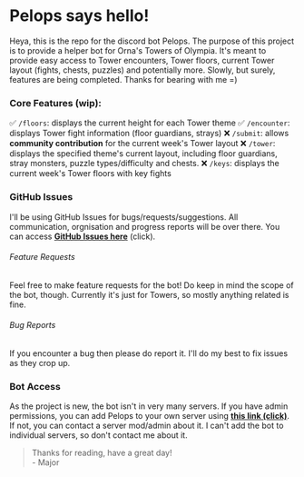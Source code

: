 # Pelops says hello!

Heya, this is the repo for the discord bot Pelops. The purpose of this project is to provide a helper bot for Orna's Towers of Olympia. It's meant to provide easy access to Tower encounters, Tower floors, current Tower layout (fights, chests, puzzles) and potentially more. Slowly, but surely, features are being completed. Thanks for bearing with me =)

### Core Features (wip):

✅ `/floors`: displays the current height for each Tower theme
✅ `/encounter`: displays Tower fight information (floor guardians, strays)
❌ `/submit`: allows **community contribution** for the current week's Tower layout
❌ `/tower`: displays the specified theme's current layout, including floor guardians, stray monsters, puzzle types/difficulty and chests.
❌ `/keys`: displays the current week's Tower floors with key fights

### GitHub Issues

I'll be using GitHub Issues for bugs/requests/suggestions. All communication, orgnisation and progress reports will be over there. You can access **[GitHub Issues here](https://github.com/majorlue/pelops-bot/issues/new/choose)** (click).

###### Feature Requests

Feel free to make feature requests for the bot! Do keep in mind the scope of the bot, though. Currently it's just for Towers, so mostly anything related is fine.

###### Bug Reports

If you encounter a bug then please do report it. I'll do my best to fix issues as they crop up.

### Bot Access

As the project is new, the bot isn't in very many servers. If you have admin permissions, you can add Pelops to your own server using **[this link (click)](https://discord.com/api/oauth2/authorize?client_id=1082499786067935232&permissions=414464658496&scope=applications.commands%20bot)**. If not, you can contact a server mod/admin about it. I can't add the bot to individual servers, so don't contact me about it.

> Thanks for reading, have a great day!<br>- Major
